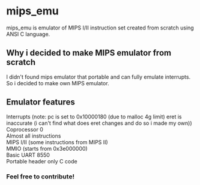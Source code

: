 # mips_emu
mips_emu is emulator of MIPS I/II instruction set created from scratch using ANSI C language.

## Why i decided to make MIPS emulator from scratch
I didn't found mips emulator that portable and can fully emulate interrupts. So i decided to make own MIPS emulator.

## Emulator features
Interrupts (note: pc is set to 0x10000180 (due to malloc 4g limit) eret is inaccurate (i can't find what does eret  changes and do so i made my own)) <br />
Coprocessor 0 <br />
Almost all instructions <br />
MIPS I/II (some instructions from MIPS II) <br />
MMIO (starts from 0x3e000000) <br />
Basic UART 8550 <br />
Portable header only C code <br />

### Feel free to contribute!
